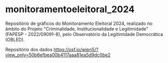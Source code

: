 # monitoramentoeleitoral_2024
Repositório de gráficos do Monitoramento Eleitoral 2024, realizado no âmbito do Projeto "Criminalidade, Institucionalidade e Legitimidade" (FAPESP - 2022/09091-8), pelo Observatório da Legitimidade Democrática (OBLED).

Repositório dos dados 
https://osf.io/wjpn5/?view_only=50b6efbea00b4117aaa81ea5d9dc0be2

